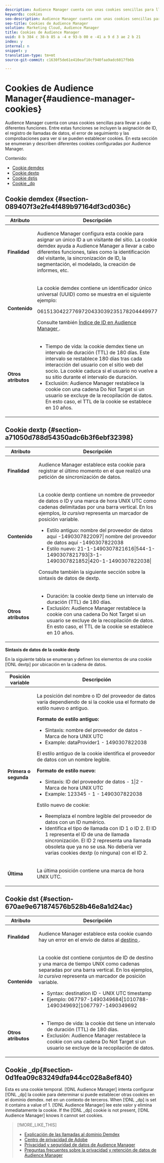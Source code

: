 ```yaml
---
description: Audience Manager cuenta con unas cookies sencillas para llevar a cabo diferentes funciones. Entre estas funciones se incluyen la asignación de ID, el registro de llamadas de datos, el error de seguimiento y las comprobaciones para ver si se pueden establecer cookies. En esta sección se enumeran y describen diferentes cookies configuradas por Audience Manager.
keywords: cookies
seo-description: Audience Manager cuenta con unas cookies sencillas para llevar a cabo diferentes funciones. Entre estas funciones se incluyen la asignación de ID, el registro de llamadas de datos, el error de seguimiento y las comprobaciones para ver si se pueden establecer cookies. En esta sección se enumeran y describen diferentes cookies configuradas por Audience Manager.
seo-title: Cookies de Audience Manager
solution: Marketing Cloud, Audience Manager
title: Cookies de Audience Manager
uuid: 8 b 384 c 38-b 85 a -4 e 93-b 00 e -41 a 9 d 3 ae 2 b 21
index: y
internal: n
snippet: y
translation-type: tm+mt
source-git-commit: c1630f5de61e410eaf10cf940faa9adc6017fb6b

---
```



# Cookies de Audience Manager{#audience-manager-cookies}

Audience Manager cuenta con unas cookies sencillas para llevar a cabo diferentes funciones. Entre estas funciones se incluyen la asignación de ID, el registro de llamadas de datos, el error de seguimiento y las comprobaciones para ver si se pueden establecer cookies. En esta sección se enumeran y describen diferentes cookies configuradas por Audience Manager.

Contenido:

<ul class="simplelist"> 
 <li> <a href="../cookies-overview/cookies-am.md#section-089407f3e2fe4f489b97164df3cd036c" format="dita" scope="local"> Cookie demdex </a> </li> 
 <li> <a href="../cookies-overview/cookies-am.md#section-a71050d788d54350adc6b3f6ebf32398" format="dita" scope="local"> Cookie dextp </a> </li> 
 <li> <a href="../cookies-overview/cookies-am.md#section-670ae9e671874576b528b46e8a1d24ac" format="dita" scope="local"> Cookie dstjs </a> </li> 
 <li> <a href="../cookies-overview/cookies-am.md#section-0d1fea09c83249dfa944cc028a8ef840" format="dita" scope="local">Cookie _dp</a> </li> 
</ul>

## Cookie demdex {#section-089407f3e2fe4f489b97164df3cd036c}

<table id="table_1CCF7EA2BC9E421F8DEECA5F611E33F6"> 
 <thead> 
  <tr> 
   <th colname="col1" class="entry"> Atributo </th> 
   <th colname="col2" class="entry"> Descripción </th> 
  </tr> 
 </thead>
 <tbody> 
  <tr> 
   <td colname="col1"> <p> <b>Finalidad</b> </p> </td> 
   <td colname="col2"> <p> <span class="keyword"> Audience Manager</span> configura esta cookie para asignar un único ID a un visitante del sitio. La cookie <span class="wintitle">demdex</span> ayuda a <span class="keyword">Audience Manager</span> a llevar a cabo diferentes funciones, tales como la identificación del visitante, la sincronización de ID, la segmentación, el modelado, la creación de informes, etc. </p> </td> 
  </tr> 
  <tr> 
   <td colname="col1"> <p> <b>Contenido</b> </p> </td> 
   <td colname="col2"> <p>La cookie <span class="wintitle">demdex</span> contiene un identificador único universal (UUID) como se muestra en el siguiente ejemplo: </p> <p> <span class="codeph"> 06151304227769720433039235178204449977 </span> </p> <p>Consulte también <a href="https://marketing.adobe.com/resources/help/en_US/aam/ids-in-aam.html" format="https" scope="external">Índice de ID en Audience Manager </a>. </p> </td> 
  </tr> 
  <tr> 
   <td colname="col1"> <p> <b>Otros atributos</b> </p> </td> 
   <td colname="col2"> <p> 
     <ul id="ul_11291DA87C5045E880034E06C863BCDA"> 
      <li id="li_40C30A06A12449A4A8748621223CA71B">Tiempo de vida: la cookie <span class="wintitle">demdex</span> tiene un intervalo de duración (TTL) de 180 días. Este intervalo se restablece 180 días tras cada interacción del usuario con el sitio web del socio. La cookie caduca si el usuario no vuelve a su sitio durante el intervalo de duración. </li> 
      <li id="li_A589EDA2198249829207A183872EF1FF">Exclusión: <span class="keyword">Audience Manager</span> restablece la cookie con una cadena <span class="codeph">Do Not Target</span> si un usuario se excluye de la recopilación de datos. En esto caso, el TTL de la cookie se establece en 10 años. </li> 
     </ul> </p> </td> 
  </tr> 
 </tbody> 
</table>

## Cookie dextp {#section-a71050d788d54350adc6b3f6ebf32398}

<table id="table_7343C9C9ADD24D3FA693ECC76E4A4045"> 
 <thead> 
  <tr> 
   <th colname="col1" class="entry"> Atributo </th> 
   <th colname="col2" class="entry"> Descripción </th> 
  </tr> 
 </thead>
 <tbody> 
  <tr> 
   <td colname="col1"> <p> <b>Finalidad</b> </p> </td> 
   <td colname="col2"> <p> <span class="keyword"> Audience Manager</span> establece esta cookie para registrar el último momento en el que realizó una petición de sincronización de datos. </p> </td> 
  </tr> 
  <tr> 
   <td colname="col1"> <p> <b>Contenido</b> </p> </td> 
   <td colname="col2"> <p>La cookie <span class="wintitle">dextp</span> contiene un nombre de proveedor de datos o ID y una marca de hora UNIX UTC como cadenas delimitadas por una barra vertical. En los ejemplos, <i>la cursiva</i> representa un marcador de posición variable. </p> <p> 
     <ul id="ul_80D0BC3FCF06470991E12712401D784A"> 
      <li id="li_03747A433CEB4756A26CD866E716B89D">Estilo antiguo: <span class="codeph"> <span class="varname"> nombre del proveedor de datos aquí </span>-1490307822097| <span class="varname"> nombre del proveedor de datos aquí </span>-1490307822038 </span> </li> 
      <li id="li_79E7000E82DB4ADA9E9887B017343B2D">Estilo nuevo: <span class="codeph">21-1-1490307821616|544-1-1490307821793|3-1-1490307821852|420-1-1490307822038| </span> </li> 
     </ul> </p> <p>Consulte también la siguiente sección sobre la sintaxis de datos de dextp. </p> </td> 
  </tr> 
  <tr> 
   <td colname="col1"> <p> <b>Otros atributos</b> </p> </td> 
   <td colname="col2"> <p> 
     <ul id="ul_4922AC2CD55D4C888A6FBEB22F8B889B"> 
      <li id="li_91A68C44E53840379C2ACDED25468735">Duración: la cookie <span class="wintitle">dextp</span> tiene un intervalo de duración (TTL) de 180 días. </li> 
      <li id="li_6B8C674EFAAC4DABA0A640CF29247F99">Exclusión: <span class="keyword">Audience Manager</span> restablece la cookie con una cadena <span class="codeph">Do Not Target</span> si un usuario se excluye de la recopilación de datos. En esto caso, el TTL de la cookie se establece en 10 años. </li> 
     </ul> </p> </td> 
  </tr> 
 </tbody> 
</table>

**Sintaxis de datos de la cookie dextp**

En la siguiente tabla se enumeran y definen los elementos de una cookie [!DNL dextp] por ubicación en la cadena de datos.

<table id="table_BE00604B97F24F5A94AA4F566063D785"> 
 <thead> 
  <tr> 
   <th colname="col1" class="entry"> Posición variable </th> 
   <th colname="col2" class="entry"> Descripción </th> 
  </tr> 
 </thead>
 <tbody> 
  <tr> 
   <td colname="col1"> <p> <b>Primera o segunda</b> </p> </td> 
   <td colname="col2"> <p>La posición del nombre o ID del proveedor de datos varía dependiendo de si la cookie usa el formato de estilo nuevo o antiguo. </p> <p> <b>Formato de estilo antiguo:</b> </p> <p> 
     <ul id="ul_5BFBF40E3FE849CA859030F2D070FDF6"> 
      <li id="li_E8F4DC0CB15B472ABE9892B3A61D7F77">Sintaxis: <span class="codeph"> <span class="varname"> nombre del proveedor de datos </span> - <span class="varname"> Marca de hora UNIX UTC </span></span> </li> 
      <li id="li_7CD8B101156140F49EA97B18E9591402">Example: <span class="codeph"> dataProvider1 - 1490307822038 </span> </li> 
     </ul> </p> <p>El estilo antiguo de la cookie identifica el proveedor de datos con un nombre legible. </p> <p> <b>Formato de estilo nuevo:</b> </p> <p> 
     <ul id="ul_AC6225CA781746148C125F21DFED1ED9"> 
      <li id="li_29C4B52E398B4EA28944980A15B05A57">Sintaxis: <span class="codeph"> <span class="varname"> ID del proveedor de datos </span> - 1|2 - <span class="varname"> Marca de hora UNIX UTC </span></span> </li> 
      <li id="li_3BF30CA5FED242DF96E0B54AFC64B06F">Example: <span class="codeph"> 123345 - 1 - 1490307822038 </span> </li> 
     </ul> </p> <p>Estilo nuevo de cookie: </p> <p> 
     <ul id="ul_F05A91A455FA44C7A71186C0C9E31630"> 
      <li id="li_A8C9638173684359BABC4207845A4F48">Reemplaza el nombre legible del proveedor de datos con un ID numérico. </li> 
      <li id="li_28F1E2DB24904E53BE9718AD788CE61E">Identifica el tipo de llamada con ID 1 o ID 2. El ID 1 representa el ID de una de llamada sincronización. El ID 2 representa una llamada obsoleta que ya no se usa. No debería ver varias cookies dextp (o ninguna) con el ID 2.  </li> 
     </ul> </p> </td> 
  </tr> 
  <tr> 
   <td colname="col1"> <p> <b>Última</b> </p> </td> 
   <td colname="col2"> <p>La última posición contiene una marca de hora UNIX UTC. </p> </td> 
  </tr> 
 </tbody> 
</table>

## Cookie dst {#section-670ae9e671874576b528b46e8a1d24ac}

<table id="table_83AE9B6350C6408BAECD9FCF33022B98"> 
 <thead> 
  <tr> 
   <th colname="col1" class="entry"> Atributo </th> 
   <th colname="col2" class="entry"> Descripción </th> 
  </tr> 
 </thead>
 <tbody> 
  <tr> 
   <td colname="col1"> <p> <b>Finalidad</b> </p> </td> 
   <td colname="col2"> <p> <span class="keyword"> Audience Manager</span> establece esta cookie cuando hay un error en el envío de datos al <a href="https://marketing.adobe.com/resources/help/en_US/aam/c_destinations.html" format="https" scope="external">destino </a>. </p> </td> 
  </tr> 
  <tr> 
   <td colname="col1"> <p> <b>Contenido</b> </p> </td> 
   <td colname="col2"> <p> La cookie <span class="wintitle">dst</span> contiene conjuntos de ID de destino y una marca de tiempo UNIX como cadenas separadas por una barra vertical. En los ejemplos, <i>la cursiva</i> representa un marcador de posición variable. </p> <p> 
     <ul id="ul_CE98076A02DA413486C1D341E9806889"> 
      <li id="li_850209D956644749B98C7A208C825C15">Syntax: <span class="codeph"> <span class="varname"> destination ID </span> - <span class="varname"> UNIX UTC timestamp </span> </span> </li> 
      <li id="li_4A22152C70844733982230EBF7B9EB78">Ejemplo: <span class="codeph">067797-1490349684|1010788-1490349692|1067797-1490349692 </span> </li> 
     </ul> </p> </td> 
  </tr> 
  <tr> 
   <td colname="col1"> <p> <b>Otros atributos</b> </p> </td> 
   <td colname="col2"> <p> 
     <ul id="ul_5D13DD701B484B51BF2808A69A919106"> 
      <li id="li_4E665114C63246FBA32A4E19984D2693">Tiempo de vida: la cookie <span class="wintitle">dst</span> tiene un intervalo de duración (TTL) de 180 días. </li> 
      <li id="li_A682B566704F43D2AB72487EFF212474">Exclusión: <span class="keyword">Audience Manager</span> restablece la cookie con una cadena <span class="codeph">Do Not Target</span> si un usuario se excluye de la recopilación de datos. </li> 
     </ul> </p> </td> 
  </tr> 
 </tbody> 
</table>

## Cookie _dp{#section-0d1fea09c83249dfa944cc028a8ef840}

Esta es una cookie temporal. [!DNL Audience Manager] intenta configurar [!DNL _dp] la cookie para determinar si puede establecer otras cookies en el dominio demdex. net en un contexto de terceros. When [!DNL _dp] is set it contains a value of 1. [!DNL Audience Manager] lee este valor y elimina inmediatamente la cookie. If the [!DNL _dp] cookie is not present, [!DNL Audience Manager] knows it cannot set cookies.

>[!MORE_LIKE_THIS]
>
>* [Explicación de las llamadas al dominio Demdex](https://marketing.adobe.com/resources/help/en_US/aam/demdex-calls.html)
>* [Centro de privacidad de Adobe](http://www.adobe.com/privacy.html)
>* [Privacidad y seguridad de datos de Audience Manager](https://marketing.adobe.com/resources/help/en_US/aam/c_data_security_and_privacy.html)
>* [Preguntas frecuentes sobre la privacidad y retención de datos de Audience Manager](https://marketing.adobe.com/resources/help/en_US/aam/faq_privacy.html)

